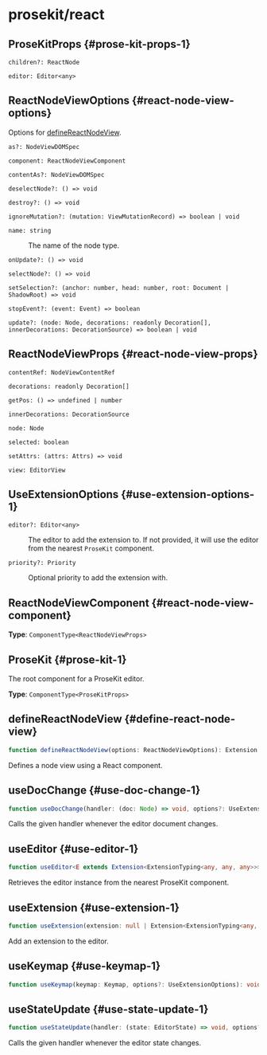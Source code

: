 # prosekit/react

## ProseKitProps {#prose-kit-props-1}

<dl>

<dt>

`children?: ReactNode`

</dt>

<dd>

</dd>

<dt>

`editor: Editor<any>`

</dt>

<dd>

</dd>

</dl>

## ReactNodeViewOptions {#react-node-view-options}

Options for [defineReactNodeView](react.md#define-react-node-view).

<dl>

<dt>

`as?: NodeViewDOMSpec`

</dt>

<dd>

</dd>

<dt>

`component: ReactNodeViewComponent`

</dt>

<dd>

</dd>

<dt>

`contentAs?: NodeViewDOMSpec`

</dt>

<dd>

</dd>

<dt>

`deselectNode?: () => void`

</dt>

<dd>

</dd>

<dt>

`destroy?: () => void`

</dt>

<dd>

</dd>

<dt>

`ignoreMutation?: (mutation: ViewMutationRecord) => boolean | void`

</dt>

<dd>

</dd>

<dt>

`name: string`

</dt>

<dd>

The name of the node type.

</dd>

<dt>

`onUpdate?: () => void`

</dt>

<dd>

</dd>

<dt>

`selectNode?: () => void`

</dt>

<dd>

</dd>

<dt>

`setSelection?: (anchor: number, head: number, root: Document | ShadowRoot) => void`

</dt>

<dd>

</dd>

<dt>

`stopEvent?: (event: Event) => boolean`

</dt>

<dd>

</dd>

<dt>

`update?: (node: Node, decorations: readonly Decoration[], innerDecorations: DecorationSource) => boolean | void`

</dt>

<dd>

</dd>

</dl>

## ReactNodeViewProps {#react-node-view-props}

<dl>

<dt>

`contentRef: NodeViewContentRef`

</dt>

<dd>

</dd>

<dt>

`decorations: readonly Decoration[]`

</dt>

<dd>

</dd>

<dt>

`getPos: () => undefined | number`

</dt>

<dd>

</dd>

<dt>

`innerDecorations: DecorationSource`

</dt>

<dd>

</dd>

<dt>

`node: Node`

</dt>

<dd>

</dd>

<dt>

`selected: boolean`

</dt>

<dd>

</dd>

<dt>

`setAttrs: (attrs: Attrs) => void`

</dt>

<dd>

</dd>

<dt>

`view: EditorView`

</dt>

<dd>

</dd>

</dl>

## UseExtensionOptions {#use-extension-options-1}

<dl>

<dt>

`editor?: Editor<any>`

</dt>

<dd>

The editor to add the extension to. If not provided, it will use the
editor from the nearest `ProseKit` component.

</dd>

<dt>

`priority?: Priority`

</dt>

<dd>

Optional priority to add the extension with.

</dd>

</dl>

## ReactNodeViewComponent {#react-node-view-component}

**Type**: `ComponentType<ReactNodeViewProps>`

## ProseKit {#prose-kit-1}

The root component for a ProseKit editor.

**Type**: `ComponentType<ProseKitProps>`

## defineReactNodeView {#define-react-node-view}

```ts
function defineReactNodeView(options: ReactNodeViewOptions): Extension
```

Defines a node view using a React component.

## useDocChange {#use-doc-change-1}

```ts
function useDocChange(handler: (doc: Node) => void, options?: UseExtensionOptions): void
```

Calls the given handler whenever the editor document changes.

## useEditor {#use-editor-1}

```ts
function useEditor<E extends Extension<ExtensionTyping<any, any, any>>>(options?: { update?: boolean }): Editor<E>
```

Retrieves the editor instance from the nearest ProseKit component.

## useExtension {#use-extension-1}

```ts
function useExtension(extension: null | Extension<ExtensionTyping<any, any, any>>, options?: UseExtensionOptions): void
```

Add an extension to the editor.

## useKeymap {#use-keymap-1}

```ts
function useKeymap(keymap: Keymap, options?: UseExtensionOptions): void
```

## useStateUpdate {#use-state-update-1}

```ts
function useStateUpdate(handler: (state: EditorState) => void, options?: UseExtensionOptions): void
```

Calls the given handler whenever the editor state changes.
